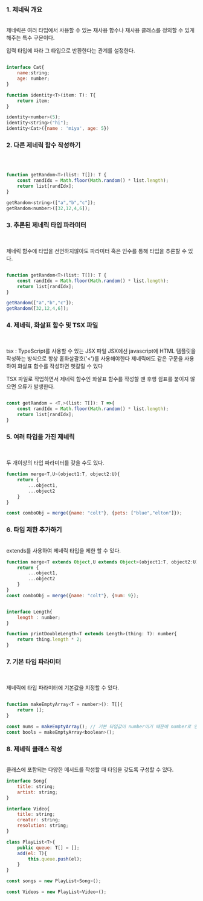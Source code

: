 ### 1. 제네릭 개요
<br>
제네릭은 여러 타입에서 사용할 수 있는 재사용 함수나 재사용 클래스를 정의할 수 있게 해주는 특수 구문이다.

입력 타입에 따라 그 타입으로 반환한다는 관계를 설정한다.

```javascript

interface Cat{
    name:string;
    age: number;
}

function identity<T>(item: T): T{
    return item;
}

identity<number>(5);
identity<string>("hi");
identity<Cat>({name : 'miya', age: 5})

```

### 2. 다른 제네릭 함수 작성하기
<br>

```javascript

function getRandom<T>(list: T[]): T {
    const randIdx = Math.floor(Math.random() * list.length);
    return list[randIdx];
}

getRandom<string>(["a","b","c"]);
getRandom<number>([32,12,4,6]);
```

### 3. 추론된 제네릭 타입 파라미터
<br>

제네릭 함수에 타입을 선언하지않아도 파라미터 혹은 인수를 통해 타입을 추론할 수 있다.

```javascript

function getRandom<T>(list: T[]): T {
    const randIdx = Math.floor(Math.random() * list.length);
    return list[randIdx];
}

getRandom(["a","b","c"]);
getRandom([32,12,4,6]);
```

### 4. 제네릭, 화살표 함수 및 TSX 파일
<br>

tsx : TypeScript를 사용할 수 있는 JSX 파일
JSX에선 javascript에 HTML 템플릿을 작성하는 방식으로 항상 홑화살괄호('<')를 사용해야한다
제네릭에도 같은 구문을 사용하여 화살표 함수를 작성하면 헷갈릴 수 있다

TSX 파일로 작업하면서 제네릭 함수인 화살표 함수를 작성할 땐 후행 쉼표를 붙이지 않으면 오류가 발생한다.

```javascript

const getRandom = <T,>(list: T[]): T =>{
    const randIdx = Math.floor(Math.random() * list.length);
    return list[randIdx];
}

```

### 5. 여러 타입을 가진 제네릭
<br>

두 개이상의 타입 파라미터를 갖을 수도 있다.
```javascript
function merge<T,U>(object1:T, object2:U){
    return {
        ...object1,
        ...object2
    }
}

const comboObj = merge({name: "colt"}, {pets: ["blue","elton"]});

```

### 6. 타입 제한 추가하기
<br>
extends를 사용하여 제네릭 타입을 제한 할 수 있다.

```javascript
function merge<T extends Object,U extends Object>(object1:T, object2:U){
    return {
        ...object1,
        ...object2
    }
}
const comboObj = merge({name: "colt"}, {num: 9});


interface Length{
    length : number;
}

function printDoubleLength<T extends Length>(thing: T): number{
    return thing.length * 2;
}
```

### 7. 기본 타입 파라미터

<br>

제네릭에 타입 파라미터에 기본값을 지정할 수 있다.

```javascript

function makeEmptyArray<T = number>(): T[]{
    return [];
}

const nums = makeEmptyArray(); // 기본 타입값이 number이기 때문에 number로 인식
const bools = makeEmptyArray<boolean>();

```

### 8. 제네릭 클래스 작성

<br>
클래스에 포함되는 다양한 메서드를 작성할 때 타입을 갖도록 구성할 수 있다.

```javascript
interface Song{
    title: string;
    artist: string;
}

interface Video{
    title: string;
    creator: string;
    resolution: string;
}

class PlayList<T>{
    public queue: T[] = [];
    add(el: T){
        this.queue.push(el);
    }
}

const songs = new PlayList<Song>();

const Videos = new PlayList<Video>();
```

